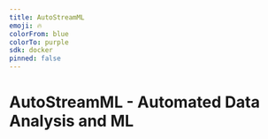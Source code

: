 ```yaml
---
title: AutoStreamML
emoji: 🔥
colorFrom: blue
colorTo: purple
sdk: docker
pinned: false
---
```


# AutoStreamML - Automated Data Analysis and ML